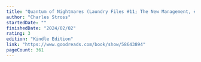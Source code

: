 ```yaml
---
title: "Quantum of Nightmares (Laundry Files #11; The New Management, #2)"
author: "Charles Stross"
startedDate: ""
finishedDate: "2024/02/02"
rating: 3
edition: "Kindle Edition"
link: "https://www.goodreads.com/book/show/58643894"
pageCount: 361
---
```



